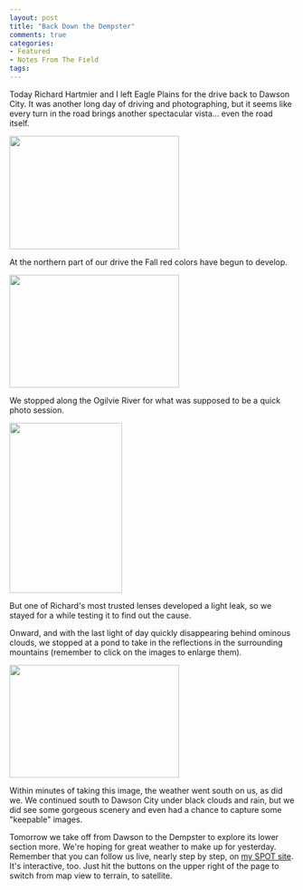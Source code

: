 ```yaml
---
layout: post
title: "Back Down the Dempster"
comments: true
categories:
- Featured
- Notes From The Field
tags:
---
```

Today Richard Hartmier and I left Eagle Plains for the drive back to Dawson City. It was another long day of driving and photographing, but it seems like every turn in the road brings another spectacular vista... even the road itself.

<a href="http://blog.lesterpickerphoto.com/wp-content/uploads/2011/09/LAP3121.jpg"><img class="aligncenter size-medium wp-image-1555" title="_LAP3121" src="http://blog.lesterpickerphoto.com/wp-content/uploads/2011/09/LAP3121-300x200.jpg" alt="" width="300" height="200" /></a>

At the northern part of our drive the Fall red colors have begun to develop.

<a href="http://blog.lesterpickerphoto.com/wp-content/uploads/2011/09/LAP2935.jpg"><img class="aligncenter size-medium wp-image-1556" title="_LAP2935" src="http://blog.lesterpickerphoto.com/wp-content/uploads/2011/09/LAP2935-300x199.jpg" alt="" width="300" height="199" /></a>

We stopped along the Ogilvie River for what was supposed to be a quick photo session.

<a href="http://blog.lesterpickerphoto.com/wp-content/uploads/2011/09/LAP3077.jpg"><img class="aligncenter size-medium wp-image-1557" title="_LAP3077" src="http://blog.lesterpickerphoto.com/wp-content/uploads/2011/09/LAP3077-199x300.jpg" alt="" width="199" height="300" /></a>

But one of Richard's most trusted lenses developed a light leak, so we stayed for a while testing it to find out the cause.

Onward, and with the last light of day quickly disappearing behind ominous clouds, we stopped at a pond to take in the reflections in the surrounding mountains (remember to click on the images to enlarge them).

<a href="http://blog.lesterpickerphoto.com/wp-content/uploads/2011/09/LAP3152.jpg"><img class="aligncenter size-medium wp-image-1559" title="_LAP3152" src="http://blog.lesterpickerphoto.com/wp-content/uploads/2011/09/LAP3152-300x199.jpg" alt="" width="300" height="199" /></a>

Within minutes of taking this image, the weather went south on us, as did we. We continued south to Dawson City under black clouds and rain, but we did see some gorgeous scenery and even had a chance to capture some "keepable" images.

Tomorrow we take off from Dawson to the Dempster to explore its lower section more. We're hoping for great weather to make up for yesterday. Remember that you can follow us live, nearly step by step, on <a href="http://share.findmespot.com/shared/faces/viewspots.jsp?glId=0kZSlrkmUT5roDXDQ9VAGrsoTydOkgGEl">my SPOT site</a>. It's interactive, too. Just hit the buttons on the upper right of the page to switch from map view to terrain, to satellite.